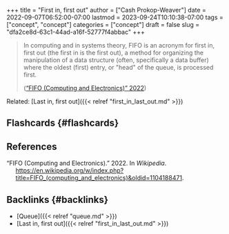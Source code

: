+++
title = "First in, first out"
author = ["Cash Prokop-Weaver"]
date = 2022-09-07T06:52:00-07:00
lastmod = 2023-09-24T10:10:38-07:00
tags = ["concept", "concept"]
categories = ["concept"]
draft = false
slug = "dfa2ce8d-63c1-44ad-a16f-52777f4abbac"
+++

> In computing and in systems theory, FIFO is an acronym for first in, first out (the first in is the first out), a method for organizing the manipulation of a data structure (often, specifically a data buffer) where the oldest (first) entry, or "head" of the queue, is processed first.
>
> (<a href="#citeproc_bib_item_1">“FIFO (Computing and Electronics)” 2022</a>)

Related: [Last in, first out]({{< relref "first_in_last_out.md" >}})


## Flashcards {#flashcards}

## References

<style>.csl-entry{text-indent: -1.5em; margin-left: 1.5em;}</style><div class="csl-bib-body">
  <div class="csl-entry"><a id="citeproc_bib_item_1"></a>“FIFO (Computing and Electronics).” 2022. In <i>Wikipedia</i>. <a href="https://en.wikipedia.org/w/index.php?title=FIFO_(computing_and_electronics)&oldid=1104188471">https://en.wikipedia.org/w/index.php?title=FIFO_(computing_and_electronics)&#38;oldid=1104188471</a>.</div>
</div>


## Backlinks {#backlinks}

-   [Queue]({{< relref "queue.md" >}})
-   [Last in, first out]({{< relref "first_in_last_out.md" >}})
